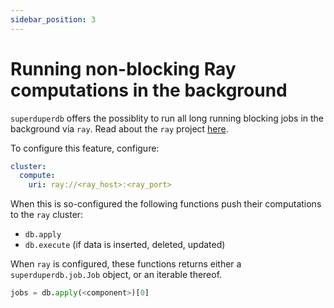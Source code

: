 ```yaml
---
sidebar_position: 3
---
```


# Running non-blocking Ray computations in the background

`superduperdb` offers the possiblity to run all long running blocking jobs in the background via `ray`.
Read about the `ray` project [here](https://www.ray.io/).

To configure this feature, configure:

```yaml
cluster:
  compute:
    uri: ray://<ray_host>:<ray_port>
```

When this is so-configured the following functions push their computations to the `ray` cluster:

- `db.apply`
- `db.execute` (if data is inserted, deleted, updated)

When `ray` is configured, these functions returns either a `superduperdb.job.Job` object, or an iterable thereof.

```python
jobs = db.apply(<component>)[0]
```